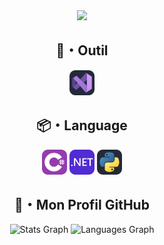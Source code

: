 <div align="center">
  <a href="https://git.io/typing-svg">
    <img src="https://readme-typing-svg.herokuapp.com/?lines=Développeur+CSharp;Développement+de+Plugin&center=true&size=25&color=#ffffff" height="50">
  </a>
</div>
<h2 align="center">🔧・Outil</h2>
<p align="center">
  <code><img title="Visual Studio" height="40" src="https://github.com/tandpfun/skill-icons/blob/main/icons/VisualStudio-Dark.svg"></code>
</p>
<h2 align="center">📦・Language</h2>
<p align="center">
  <code><img title="CSharp" height="40" src="https://github.com/tandpfun/skill-icons/blob/main/icons/CS.svg"></code>
  <code><img title=".NET" height="40" src="https://github.com/tandpfun/skill-icons/blob/main/icons/DotNet.svg"></code>
  <code><img title="Python" height="40" src="https://github.com/tandpfun/skill-icons/blob/main/icons/Python-Dark.svg"></code>
</p>
<h2 align="center">🔗・Mon Profil GitHub</h2>
<div align="center">
  <img src="https://github-readme-stats.vercel.app/api?username=Shape581&show_icons=true&theme=dark" height="150" alt="Stats Graph">
  <img src="https://github-readme-stats.vercel.app/api/top-langs?username=Shape581&locale=en&hide_title=false&layout=compact&card_width=320&langs_count=5&theme=dark&hide_border=false" height="150" alt="Languages Graph">
</div>
